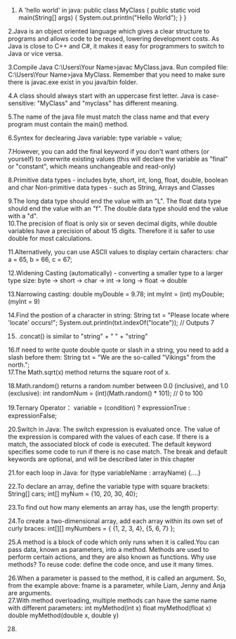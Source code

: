 1. A 'hello world' in java:
public class MyClass {
  public static void main(String[] args) {
    System.out.println("Hello World");
  }
}<br />

2.Java is an object oriented language which gives a clear structure to programs and allows code to be reused, lowering development costs. As Java is close to C++ and C#, it makes it easy for programmers to switch to Java or vice versa.<br />

3.Compile Java C:\Users\Your Name>javac MyClass.java. Run compiled file: C:\Users\Your Name>java MyClass. Remember that you need to make sure there is javac.exe exist in you java/bin folder. <br />

4.A class should always start with an uppercase first letter. Java is case-sensitive: "MyClass" and "myclass" has different meaning.<br />

5.The name of the java file must match the class name and that every program must contain the main() method.<br />

6.Syntex for declearing Java variable: type variable = value;<br />

7.However, you can add the final keyword if you don't want others (or yourself) to overwrite existing values (this will declare the variable as "final" or "constant", which means unchangeable and read-only)<br />

8.Primitive data types - includes byte, short, int, long, float, double, boolean and char Non-primitive data types - such as String, Arrays and Classes <br />

9.The long data type should end the value with an "L". The float data type should end the value with an "f". The double data type should end the value with a "d".
<br />
10.The precision of float is only six or seven decimal digits, while double variables have a precision of about 15 digits. Therefore it is safer to use double for most calculations.<br />

11.Alternatively, you can use ASCII values to display certain characters: char a = 65, b = 66, c = 67;<br />

12.Widening Casting (automatically) - converting a smaller type to a larger type size: byte -> short -> char -> int -> long -> float -> double<br />

13.Narrowing casting: double myDouble = 9.78; int myInt = (int) myDouble;   (myInt = 9)<br />

14.Find the postion of a character in string: String txt = "Please locate where 'locate' occurs!"; System.out.println(txt.indexOf("locate")); // Outputs 7<br />

15.  .concat() is similar to "string" + " " + "string"<br />

16.If need to write quote double quote or slash in a string, you need to add a slash before them: String txt = "We are the so-called \"Vikings\" from the north.";
<br />
17.The Math.sqrt(x) method returns the square root of x.<br />

18.Math.random() returns a random number between 0.0 (inclusive), and 1.0 (exclusive): 
  int randomNum = (int)(Math.random() * 101);  // 0 to 100<br />

19.Ternary Operator： variable = (condition) ? expressionTrue :  expressionFalse;<br />

20.Switch in Java: 
The switch expression is evaluated once.
The value of the expression is compared with the values of each case.
If there is a match, the associated block of code is executed.
The default keyword specifies some code to run if there is no case match.
The break and default keywords are optional, and will be described later in this chapter
<br />

21.for each loop in Java:
for (type variableName : arrayName) {....}<br />

22.To declare an array, define the variable type with square brackets: 
String[] cars;  int[] myNum = {10, 20, 30, 40};<br />

23.To find out how many elements an array has, use the length property:<br />

24.To create a two-dimensional array, add each array within its own set of curly braces:
int[][] myNumbers = { {1, 2, 3, 4}, {5, 6, 7} };<br />

25.A method is a block of code which only runs when it is called.You can pass data, known as parameters, into a method. Methods are used to perform certain actions, and they are also known as functions. Why use methods? To reuse code: define the code once, and use it many times.<br />

26.When a parameter is passed to the method, it is called an argument. So, from the example above: fname is a parameter, while Liam, Jenny and Anja are arguments.
<br />
27.With method overloading, multiple methods can have the same name with different parameters:
int myMethod(int x)
float myMethod(float x)
double myMethod(double x, double y)<br />

28.











